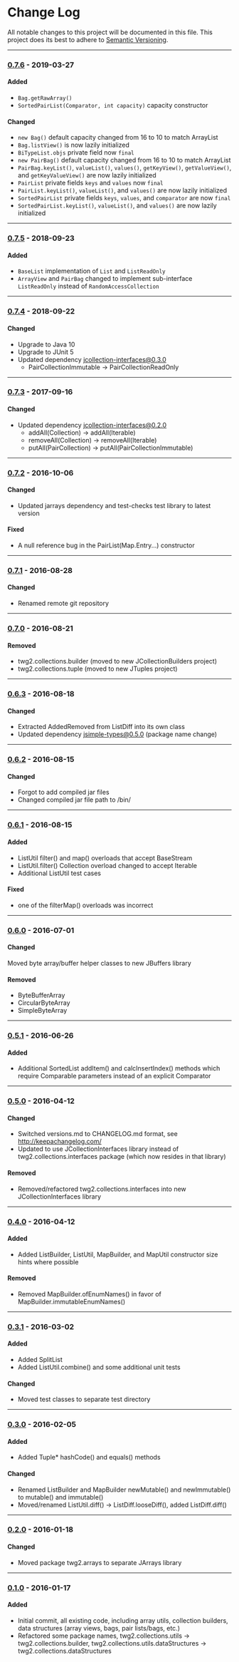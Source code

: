 # Change Log
All notable changes to this project will be documented in this file.
This project does its best to adhere to [Semantic Versioning](http://semver.org/).


--------
### [0.7.6](N/A) - 2019-03-27
#### Added
* `Bag.getRawArray()`
* `SortedPairList(Comparator, int capacity)` capacity constructor

#### Changed
* `new Bag()` default capacity changed from 16 to 10 to match ArrayList
* `Bag.listView()` is now lazily initialized
* `BiTypeList.objs` private field now `final`
* `new PairBag()` default capacity changed from 16 to 10 to match ArrayList
* `PairBag.keyList()`, `valueList()`, `values()`, `getKeyView()`, `getValueView()`, and `getKeyValueView()` are now lazily initialized
* `PairList` private fields `keys` and `values` now `final`
* `PairList.keyList()`, `valueList()`, and `values()` are now lazily initialized
* `SortedPairList` private fields `keys`, `values`, and `comparator` are now `final`
* `SortedPairList.keyList()`, `valueList()`, and `values()` are now lazily initialized


--------
### [0.7.5](https://github.com/TeamworkGuy2/JCollectionUtil/commit/fdab3b9592a058e7dd8a3c7c613c8ef67e30c3db) - 2018-09-23
#### Added
* `BaseList` implementation of `List` and `ListReadOnly`
* `ArrayView` and `PairBag` changed to implement sub-interface `ListReadOnly` instead of `RandomAccessCollection`


--------
### [0.7.4](https://github.com/TeamworkGuy2/JCollectionUtil/commit/775255b652bba3fd36e09a8fc03fd3bafa3edf5e) - 2018-09-22
#### Changed
* Upgrade to Java 10
* Upgrade to JUnit 5
* Updated dependency jcollection-interfaces@0.3.0
  * PairCollectionImmutable -> PairCollectionReadOnly


--------
### [0.7.3](https://github.com/TeamworkGuy2/JCollectionUtil/commit/04d3337137979b0e0d616616b49fda5ebe06e74c) - 2017-09-16
#### Changed
* Updated dependency jcollection-interfaces@0.2.0
  * addAll(Collection) -> addAll(Iterable)
  * removeAll(Collection) -> removeAll(Iterable)
  * putAll(PairCollection) -> putAll(PairCollectionImmutable)


--------
### [0.7.2](https://github.com/TeamworkGuy2/JCollectionUtil/commit/ed2f581256c072d4a3c7c452150c8bea7c80a366) - 2016-10-06
#### Changed
* Updated jarrays dependency and test-checks test library to latest version

#### Fixed
* A null reference bug in the PairList(Map.Entry...) constructor


--------
### [0.7.1](https://github.com/TeamworkGuy2/JCollectionUtil/commit/33d28c05058d968bc59a10ce4a548e1d7d1b8f20) - 2016-08-28
#### Changed
* Renamed remote git repository


--------
### [0.7.0](https://github.com/TeamworkGuy2/JCollectionUtil/commit/0c9f43f0a4722ca6f8776f047e91034a8c54c394) - 2016-08-21
#### Removed
* twg2.collections.builder (moved to new JCollectionBuilders project)
* twg2.collections.tuple (moved to new JTuples project)


--------
### [0.6.3](https://github.com/TeamworkGuy2/JCollectionUtil/commit/2306ca2ae09c3e841874b8ba0085f774d3865549) - 2016-08-18
#### Changed
* Extracted AddedRemoved from ListDiff into its own class
* Updated dependency jsimple-types@0.5.0 (package name change)


--------
### [0.6.2](https://github.com/TeamworkGuy2/JCollectionUtil/commit/9e397f40fbb2934f87a8fd8074c19ec2694daa44) - 2016-08-15
#### Changed
* Forgot to add compiled jar files
* Changed compiled jar file path to /bin/


--------
### [0.6.1](https://github.com/TeamworkGuy2/JCollectionUtil/commit/a37959147a47d3c99069c33d9eec4737843a11bf) - 2016-08-15
#### Added
* ListUtil filter() and map() overloads that accept BaseStream
* ListUtil.filter() Collection overload changed to accept Iterable
* Additional ListUtil test cases

#### Fixed
* one of the filterMap() overloads was incorrect


--------
### [0.6.0](https://github.com/TeamworkGuy2/JCollectionUtil/commit/b0efedf02f142ac40daaa441af0579a1dcbed3c2) - 2016-07-01
#### Changed
Moved byte array/buffer helper classes to new JBuffers library

#### Removed
* ByteBufferArray
* CircularByteArray
* SimpleByteArray


--------
### [0.5.1](https://github.com/TeamworkGuy2/JCollectionUtil/commit/f51a505f2bba6a17e66f4f81d5a94debd3cfb786) - 2016-06-26
#### Added
* Additional SortedList addItem() and calcInsertIndex() methods which require Comparable parameters instead of an explicit Comparator


--------
### [0.5.0](https://github.com/TeamworkGuy2/JCollectionUtil/commit/69d8d3fe6daba71b46828517c335d9a64471b3bd) - 2016-04-12
#### Changed
* Switched versions.md to CHANGELOG.md format, see http://keepachangelog.com/
* Updated to use JCollectionInterfaces library instead of twg2.collections.interfaces package (which now resides in that library)

#### Removed
* Removed/refactored twg2.collections.interfaces into new JCollectionInterfaces library


--------
### [0.4.0](https://github.com/TeamworkGuy2/JCollectionUtil/commit/b152efab85cc3e0f9f4c18e05cd3bcb2a42c4e33) - 2016-04-12
#### Added
* Added ListBuilder, ListUtil, MapBuilder, and MapUtil constructor size hints where possible

#### Removed
* Removed MapBuilder.ofEnumNames() in favor of MapBuilder.immutableEnumNames()


--------
### [0.3.1](https://github.com/TeamworkGuy2/JCollectionUtil/commit/7be55912b02426933da9ae30730ad20b637044c8) - 2016-03-02
#### Added
* Added SplitList
* Added ListUtil.combine() and some additional unit tests

#### Changed
* Moved test classes to separate test directory


--------
### [0.3.0](https://github.com/TeamworkGuy2/JCollectionUtil/commit/f3bee5f147741597afd34841e97c1e8e2e50dc97) - 2016-02-05
#### Added
* Added Tuple* hashCode() and equals() methods

#### Changed
* Renamed ListBuilder and MapBuilder newMutable() and newImmutable() to mutable() and immutable()
* Moved/renamed ListUtil.diff() -> ListDiff.looseDiff(), added ListDiff.diff()


--------
### [0.2.0](https://github.com/TeamworkGuy2/JCollectionUtil/commit/e7c6bc519a003a6916c151c5af9958ab4e65422e) - 2016-01-18
#### Changed
* Moved package twg2.arrays to separate JArrays library


--------
### [0.1.0](https://github.com/TeamworkGuy2/JCollectionUtil/commit/c2016a123882473e37fb71a5adaac080bce140a2) - 2016-01-17
#### Added
* Initial commit, all existing code, including array utils, collection builders, data structures (array views, bags, pair lists/bags, etc.)
* Refactored some package names, twg2.collections.utils -> twg2.collections.builder, twg2.collections.utils.dataStructures -> twg2.collections.dataStructures
